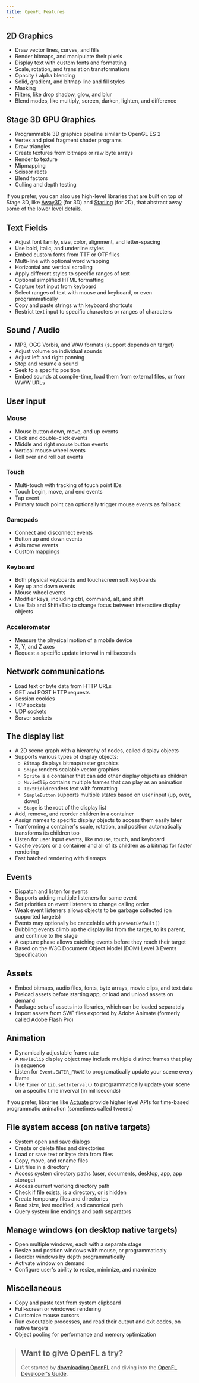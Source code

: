 ```yaml
---
title: OpenFL Features
---
```


## 2D Graphics

- Draw vector lines, curves, and fills
- Render bitmaps, and manipulate their pixels
- Display text with custom fonts and formatting
- Scale, rotation, and translation transformations
- Opacity / alpha blending
- Solid, gradient, and bitmap line and fill styles
- Masking
- Filters, like drop shadow, glow, and blur
- Blend modes, like multiply, screen, darken, lighten, and difference 

## Stage 3D GPU Graphics

- Programmable 3D graphics pipeline similar to OpenGL ES 2
- Vertex and pixel fragment shader programs
- Draw triangles
- Create textures from bitmaps or raw byte arrays
- Render to texture
- Mipmapping
- Scissor rects
- Blend factors
- Culling and depth testing

If you prefer, you can also use high-level libraries that are built on top of Stage 3D, like [Away3D](https://github.com/openfl/away3d) (for 3D) and [Starling](https://github.com/openfl/starling) (for 2D), that abstract away some of the lower level details.

## Text Fields

- Adjust font family, size, color, alignment, and letter-spacing
- Use bold, italic, and underline styles
- Embed custom fonts from TTF or OTF files
- Multi-line with optional word wrapping
- Horizontal and vertical scrolling
- Apply different styles to specific ranges of text
- Optional simplified HTML formatting
- Capture text input from keyboard
- Select ranges of text with mouse and keyboard, or even programmatically
- Copy and paste strings with keyboard shortcuts
- Restrict text input to specific characters or ranges of characters

## Sound / Audio

- MP3, OGG Vorbis, and WAV formats (support depends on target)
- Adjust volume on individual sounds
- Adjust left and right panning
- Stop and resume a sound
- Seek to a specific position
- Embed sounds at compile-time, load them from external files, or from WWW URLs

## User input

### Mouse

- Mouse button down, move, and up events
- Click and double-click events
- Middle and right mouse button events
- Vertical mouse wheel events
- Roll over and roll out events 

### Touch

- Multi-touch with tracking of touch point IDs
- Touch begin, move, and end events
- Tap event
- Primary touch point can optionally trigger mouse events as fallback

### Gamepads

- Connect and disconnect events
- Button up and down events
- Axis move events
- Custom mappings

### Keyboard

- Both physical keyboards and touchscreen soft keyboards
- Key up and down events
- Mouse wheel events
- Modifier keys, including ctrl, command, alt, and shift
- Use Tab and Shift+Tab to change focus between interactive display objects

### Accelerometer

- Measure the physical motion of a mobile device
- X, Y, and Z axes
- Request a specific update interval in milliseconds

## Network communications

- Load text or byte data from HTTP URLs
- GET and POST HTTP requests
- Session cookies
- TCP sockets
- UDP sockets
- Server sockets

## The display list

- A 2D scene graph with a hierarchy of nodes, called display objects
- Supports various types of display objects:
	- `Bitmap` displays bitmap/raster graphics
	- `Shape` renders scalable vector graphics
	- `Sprite` is a container that can add other display objects as children
	- `MovieClip` contains multiple frames that can play as an animation
	- `TextField` renders text with formatting
	- `SimpleButton` supports multiple states based on user input (up, over, down)
	- `Stage` is the root of the display list
- Add, remove, and reorder children in a container
- Assign names to specific display objects to access them easily later
- Tranforming a container's scale, rotation, and position automatically transforms its children too
- Listen for user input events, like mouse, touch, and keyboard
- Cache vectors or a container and all of its children as a bitmap for faster rendering
- Fast batched rendering with tilemaps

## Events

- Dispatch and listen for events
- Supports adding multiple listeners for same event
- Set priorities on event listeners to change calling order
- Weak event listeners allows objects to be garbage collected (on supported targets)
- Events may optionally be cancelable with `preventDefault()`
- Bubbling events climb up the display list from the target, to its parent, and continue to the stage
- A capture phase allows catching events before they reach their target
- Based on the W3C Document Object Model (DOM) Level 3 Events Specification

## Assets

- Embed bitmaps, audio files, fonts, byte arrays, movie clips, and text data
- Preload assets before starting app, or load and unload assets on demand
- Package sets of assets into libraries, which can be loaded separately
- Import assets from SWF files exported by Adobe Animate (formerly called Adobe Flash Pro)

## Animation

- Dynamically adjustable frame rate
- A `MovieClip` display object may include multiple distinct frames that play in sequence
- Listen for `Event.ENTER_FRAME` to programatically update your scene every frame
- Use `Timer` or `Lib.setInterval()` to programmatically update your scene on a specific time inverval (in milliseconds)

If you prefer, libraries like [Actuate](https://github.com/openfl/actuate) provide higher level APIs for time-based programmatic animation (sometimes called tweens)

## File system access (on native targets)

- System open and save dialogs
- Create or delete files and directories
- Load or save text or byte data from files
- Copy, move, and rename files
- List files in a directory
- Access system directory paths (user, documents, desktop, app, app storage)
- Access current working directory path
- Check if file exists, is a directory, or is hidden
- Create temporary files and directories
- Read size, last modified, and canonical path
- Query system line endings and path separators

## Manage windows (on desktop native targets)

- Open multiple windows, each with a separate stage
- Resize and position windows with mouse, or programmaticaly
- Reorder windows by depth programmatically
- Activate window on demand
- Configure user's ability to resize, minimize, and maximize

## Miscellaneous

- Copy and paste text from system clipboard
- Full-screen or windowed rendering
- Customize mouse cursors
- Run executable processes, and read their output and exit codes, on native targets
- Object pooling for performance and memory optimization

> ## Want to give OpenFL a try?
> 
> Get started by [downloading OpenFL](/download/) and diving into the [OpenFL Developer's Guide](https://books.openfl.org/openfl-developers-guide/).
